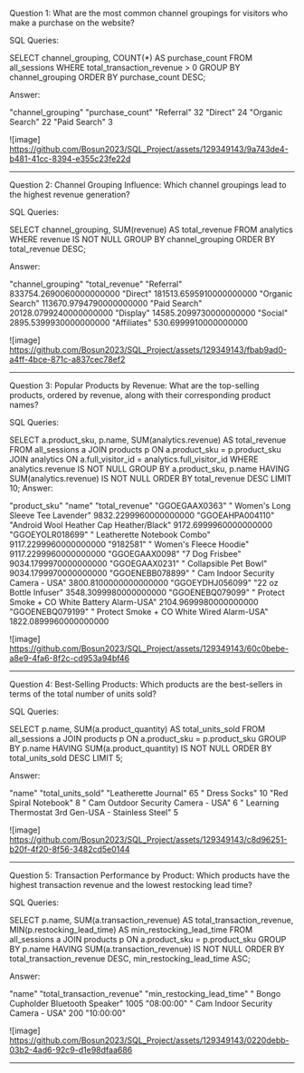 Question 1: What are the most common channel groupings for visitors who make a purchase on the website?

SQL Queries:

SELECT channel_grouping, COUNT(*) AS purchase_count
FROM all_sessions
	WHERE total_transaction_revenue > 0
	GROUP BY channel_grouping
	ORDER BY purchase_count DESC;

Answer: 

"channel_grouping"	  "purchase_count"
"Referral"	          32
"Direct"		  24
"Organic Search"	  22
"Paid Search"	          3

![image] https://github.com/Bosun2023/SQL_Project/assets/129349143/9a743de4-b481-41cc-8394-e355c23fe22d

--------------------------------------------

Question 2: Channel Grouping Influence: Which channel groupings lead to the highest revenue generation?

SQL Queries:

SELECT channel_grouping, SUM(revenue) AS total_revenue
FROM analytics
	WHERE revenue IS NOT NULL
	GROUP BY channel_grouping
	ORDER BY total_revenue DESC;

Answer:

"channel_grouping"	"total_revenue"
"Referral"		833754.2690060000000000
"Direct"		181513.6595910000000000
"Organic Search"	113670.9794790000000000
"Paid Search"		20128.0799240000000000
"Display"		14585.2099730000000000
"Social"		2895.5399930000000000
"Affiliates"		530.6999910000000000

![image] https://github.com/Bosun2023/SQL_Project/assets/129349143/fbab9ad0-a4ff-4bce-871c-a837cec78ef2

----------------------------------------------------

Question 3: Popular Products by Revenue: What are the top-selling products, ordered by revenue, along with their corresponding product names?

SQL Queries:

SELECT a.product_sku, p.name, SUM(analytics.revenue) AS total_revenue
FROM all_sessions a
	JOIN products p ON a.product_sku = p.product_sku
	JOIN analytics ON a.full_visitor_id = analytics.full_visitor_id
		WHERE analytics.revenue IS NOT NULL
		GROUP BY a.product_sku, p.name
		HAVING SUM(analytics.revenue) IS NOT NULL
		ORDER BY total_revenue DESC
			LIMIT 10;
Answer:

"product_sku"		"name"						"total_revenue"
"GGOEGAAX0363"		" Women's Long Sleeve Tee Lavender"		9832.2299960000000000
"GGOEAHPA004110"	"Android Wool Heather Cap Heather/Black"	9172.6999960000000000
"GGOEYOLR018699"	" Leatherette Notebook Combo"			9117.2299960000000000
"9182581"		" Women's Fleece Hoodie"			9117.2299960000000000
"GGOEGAAX0098"		"7 Dog Frisbee"					9034.1799970000000000
"GGOEGAAX0231"		" Collapsible Pet Bowl"				9034.1799970000000000
"GGOENEBB078899"	" Cam Indoor Security Camera - USA"		3800.8100000000000000
"GGOEYDHJ056099"	"22 oz  Bottle Infuser"				3548.3099980000000000
"GGOENEBQ079099"	" Protect Smoke + CO White Battery Alarm-USA"	2104.9699980000000000
"GGOENEBQ079199"	" Protect Smoke + CO White Wired Alarm-USA"	1822.0899960000000000

![image] https://github.com/Bosun2023/SQL_Project/assets/129349143/60c0bebe-a8e9-4fa6-8f2c-cd953a94bf46

-----------------------------------------------------

Question 4: Best-Selling Products: Which products are the best-sellers in terms of the total number of units sold?

SQL Queries:

SELECT p.name, SUM(a.product_quantity) AS total_units_sold
FROM all_sessions a
	JOIN products p ON a.product_sku = p.product_sku
		GROUP BY p.name
		HAVING SUM(a.product_quantity) IS NOT NULL
		ORDER BY total_units_sold DESC
			LIMIT 5;

Answer:

"name"							"total_units_sold"
"Leatherette Journal"					65
" Dress Socks"						10
"Red Spiral  Notebook"					8
" Cam Outdoor Security Camera - USA"			6
" Learning Thermostat 3rd Gen-USA - Stainless Steel"	5

![image] https://github.com/Bosun2023/SQL_Project/assets/129349143/c8d96251-b20f-4f20-8f56-3482cd5e0144

--------------------------------------------------------

Question 5: Transaction Performance by Product: Which products have the highest transaction revenue and the lowest restocking lead time?

SQL Queries:

SELECT p.name, 
       SUM(a.transaction_revenue) AS total_transaction_revenue,
       MIN(p.restocking_lead_time) AS min_restocking_lead_time
FROM all_sessions a
	JOIN products p ON a.product_sku = p.product_sku
		GROUP BY p.name
		HAVING SUM(a.transaction_revenue) IS NOT NULL
		ORDER BY total_transaction_revenue DESC, min_restocking_lead_time ASC;

Answer:

"name"					"total_transaction_revenue"	"min_restocking_lead_time"
" Bongo Cupholder Bluetooth Speaker"	1005				"08:00:00"
" Cam Indoor Security Camera - USA"	200				"10:00:00"

![image] https://github.com/Bosun2023/SQL_Project/assets/129349143/0220debb-03b2-4ad6-92c9-d1e98dfaa686 

---------------------------------------------------------
